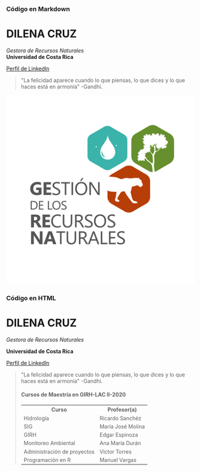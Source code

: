 ### Código en Markdown

# DILENA CRUZ
*Gestora de Recursos Naturales*  
**Universidad de Costa Rica**

[Perfil de LinkedIn](https://www.linkedin.com/in/dilenacruz/)

>"La felicidad aparece cuando lo que piensas, lo que dices y lo que haces está en armonía"
>-Gandhi.

![GERENA](https://github.com/DilenaCruz/Practica_Markdown/blob/master/Im%C3%A1genes/Identificador%20gr%C3%A1fico%20GERENA-04.png)

<h3> Código en HTML </h3>

<h1> DILENA CRUZ </h1>
<em> Gestora de Recursos Naturales </em>

<strong> Universidad de Costa Rica </strong>

<a href="https://www.linkedin.com/in/dilenacruz/"> Perfil de LinkedIn </a>
  
<blockquote> "La felicidad aparece cuando lo que piensas, lo que dices y lo que haces está en armonía"
  -Gandhi.
</bloxkquote>  



<h4> Cursos de Maestría en GIRH-LAC II-2020 </h4>

<table>
  <tr><th>Curso</th><th>Profesor(a)</th></tr>
  <tr><td>Hidrología</td><td>Ricardo Sanchéz</td></tr>
  <tr><td>SIG</td><td>María José Molina</td></tr>
  <tr><td>GIRH</td><td>Edgar Espinoza</td></tr>
  <tr><td>Monitoreo Ambiental</td><td>Ana María Durán</td></tr>
  <tr><td>Administración de proyectos</td><td>Victor Torres</td></tr>
  <tr><td>Programación en R</td><td>Manuel Vargas</td></tr>
</table>
